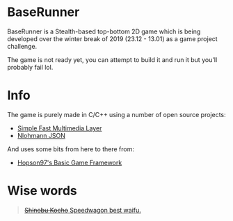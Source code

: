 # BaseRunner
BaseRunner is a Stealth-based top-bottom 2D game which is being developed over the winter break of 2019 (23.12 - 13.01) as a game project challenge.

The game is not ready yet, you can attempt to build it and run it but you'll probably fail lol.

# Info
The game is purely made in C/C++ using a number of open source projects:
* [Simple Fast Multimedia Layer][sfml]
* [Nlohmann JSON][nlohmann-json]

And uses some bits from here to there from:
* [Hopson97's Basic Game Framework][hopson-engine]

# Wise words
> [~~Shinobu Kocho~~ Speedwagon best waifu.][rick]

[sfml]: https://www.sfml-dev.org
[hopson-engine]: https://github.com/Hopson97/SFML-Game-Framework
[nlohmann-json]: https://github.com/nlohmann/json
[rick]: https://www.youtube.com/watch?v=dQw4w9WgXcQ


